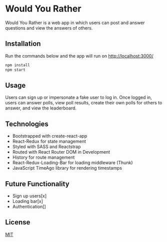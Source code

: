 # Would You Rather

Would You Rather is a web app in which users can post and answer questions and view the answers of others.

## Installation

Run the commands below and the app will run on [http://localhost:3000/](http://localhost:3000/)

```bash
npm install
npm start
```

## Usage

Users can sign up or impersonate a fake user to log in. Once logged in, users can answer polls, view poll results, create their own polls for others to answer, and view the leaderboard.

## Technologies

- Bootstrapped with create-react-app
- React-Redux for state management
- Styled with SASS and Reactstrap
- Routed with React Router DOM in Development
- History for route management
- React-Redux-Loading-Bar for loading middleware (Thunk)
- JavaScript TimeAgo library for rendering timestamps

## Future Functionality

- Sign up users[x]
- Loading bar[x]
- Authentication[]

## License

[MIT](https://choosealicense.com/licenses/mit/)
